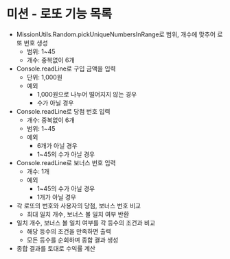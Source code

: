 # 미션 - 로또 기능 목록

- MissionUtils.Random.pickUniqueNumbersInRange로 범위, 개수에 맞추어 로또 번호 생성
  - 범위: 1~45
  - 개수: 중복없이 6개
- Console.readLine로 구입 금액을 입력
  - 단위: 1,000원
  - 예외
    - 1,000원으로 나누어 떨어지지 않는 경우
    - 수가 아닐 경우
- Console.readLine로 당첨 번호 입력
  - 개수: 중복없이 6개
  - 범위: 1~45
  - 예외
    - 6개가 아닐 경우
    - 1~45의 수가 아닐 경우
- Console.readLine로 보너스 번호 입력
  - 개수: 1개
  - 예외
    - 1~45의 수가 아닐 경우
    - 1개가 아닐 경우
- 각 로또의 번호와 사용자의 당첨, 보너스 번호 비교
  - 최대 일치 개수, 보너스 볼 일치 여부 반환
- 일치 개수, 보너스 볼 일치 여부를 각 등수의 조건과 비교
  - 해당 등수의 조건을 만족하면 출력
  - 모든 등수를 순회하며 종합 결과 생성
- 종합 결과를 토대로 수익률 계산
